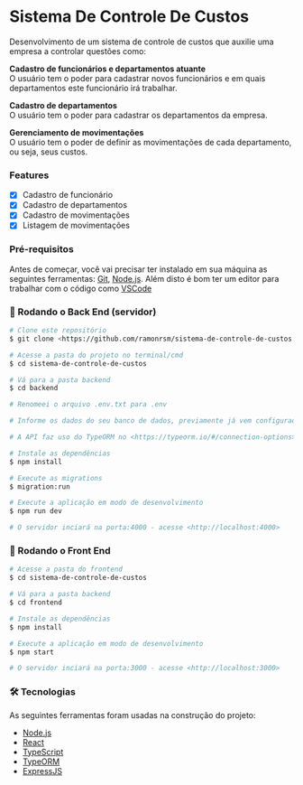 # Sistema De Controle De Custos

Desenvolvimento de um sistema de controle de custos que auxilie uma empresa a controlar
questões como:

**Cadastro de funcionários e departamentos atuante**  
O usuário tem o poder para cadastrar novos funcionários e em quais departamentos este
funcionário irá trabalhar.

**Cadastro de departamentos**  
O usuário tem o poder para cadastrar os departamentos da empresa.

**Gerenciamento de movimentações**  
O usuário tem o poder de definir as movimentações de cada departamento, ou seja, seus custos.

### Features

- [x] Cadastro de funcionário
- [x] Cadastro de departamentos
- [x] Cadastro de movimentações
- [x] Listagem de movimentações

### Pré-requisitos

Antes de começar, você vai precisar ter instalado em sua máquina as seguintes ferramentas:
[Git](https://git-scm.com), [Node.js](https://nodejs.org/en/). 
Além disto é bom ter um editor para trabalhar com o código como [VSCode](https://code.visualstudio.com/)

### 🎲 Rodando o Back End (servidor)

```bash
# Clone este repositório
$ git clone <https://github.com/ramonrsm/sistema-de-controle-de-custos.git>

# Acesse a pasta do projeto no terminal/cmd
$ cd sistema-de-controle-de-custos

# Vá para a pasta backend
$ cd backend

# Renomeei o arquivo .env.txt para .env

# Informe os dados do seu banco de dados, previamente já vem configurado para o uso de mysql e com a biblioteca mysql2 mude caso seja necessário

# A API faz uso do TypeORM no <https://typeorm.io/#/connection-options> você encontrará mais informações sobre as opções de conexão.

# Instale as dependências
$ npm install

# Execute as migrations
$ migration:run

# Execute a aplicação em modo de desenvolvimento
$ npm run dev

# O servidor inciará na porta:4000 - acesse <http://localhost:4000>
```

### 🎲 Rodando o Front End

```bash
# Acesse a pasta do frontend
$ cd sistema-de-controle-de-custos

# Vá para a pasta backend
$ cd frontend

# Instale as dependências
$ npm install

# Execute a aplicação em modo de desenvolvimento
$ npm start

# O servidor inciará na porta:3000 - acesse <http://localhost:3000>
```
### 🛠 Tecnologias

As seguintes ferramentas foram usadas na construção do projeto:

- [Node.js](https://nodejs.org/en/)
- [React](https://pt-br.reactjs.org/)
- [TypeScript](https://www.typescriptlang.org/)
- [TypeORM](https://typeorm.io/)
- [ExpressJS](https://expressjs.com/)
